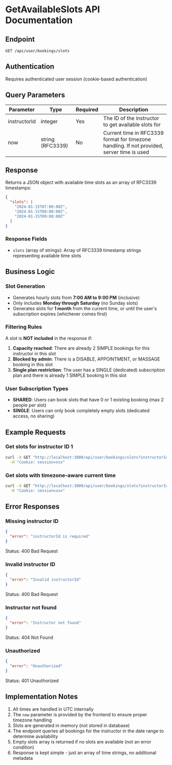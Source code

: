 # GetAvailableSlots API Documentation

## Endpoint
`GET /api/user/bookings/slots`

## Authentication
Requires authenticated user session (cookie-based authentication)

## Query Parameters

| Parameter | Type | Required | Description |
|-----------|------|----------|-------------|
| instructorId | integer | Yes | The ID of the instructor to get available slots for |
| now | string (RFC3339) | No | Current time in RFC3339 format for timezone handling. If not provided, server time is used |

## Response

Returns a JSON object with available time slots as an array of RFC3339 timestamps:

```json
{
  "slots": [
    "2024-01-15T07:00:00Z",
    "2024-01-15T08:00:00Z",
    "2024-01-15T09:00:00Z"
  ]
}
```

### Response Fields

- `slots` (array of strings): Array of RFC3339 timestamp strings representing available time slots

## Business Logic

### Slot Generation
- Generates hourly slots from **7:00 AM to 9:00 PM** (inclusive)
- Only includes **Monday through Saturday** (no Sunday slots)
- Generates slots for **1 month** from the current time, or until the user's subscription expires (whichever comes first)

### Filtering Rules

A slot is **NOT included** in the response if:

1. **Capacity reached**: There are already 2 SIMPLE bookings for this instructor in this slot
2. **Blocked by admin**: There is a DISABLE, APPOINTMENT, or MASSAGE booking in this slot
3. **Single plan restriction**: The user has a SINGLE (dedicated) subscription plan and there is already 1 SIMPLE booking in this slot

### User Subscription Types

- **SHARED**: Users can book slots that have 0 or 1 existing booking (max 2 people per slot)
- **SINGLE**: Users can only book completely empty slots (dedicated access, no sharing)

## Example Requests

### Get slots for instructor ID 1
```bash
curl -X GET "http://localhost:3000/api/user/bookings/slots?instructorId=1" \
  -H "Cookie: session=xxx"
```

### Get slots with timezone-aware current time
```bash
curl -X GET "http://localhost:3000/api/user/bookings/slots?instructorId=1&now=2024-01-15T10:30:00Z" \
  -H "Cookie: session=xxx"
```

## Error Responses

### Missing instructor ID
```json
{
  "error": "instructorId is required"
}
```
Status: 400 Bad Request

### Invalid instructor ID
```json
{
  "error": "Invalid instructorId"
}
```
Status: 400 Bad Request

### Instructor not found
```json
{
  "error": "Instructor not found"
}
```
Status: 404 Not Found

### Unauthorized
```json
{
  "error": "Unauthorized"
}
```
Status: 401 Unauthorized

## Implementation Notes

1. All times are handled in UTC internally
2. The `now` parameter is provided by the frontend to ensure proper timezone handling
3. Slots are generated in memory (not stored in database)
4. The endpoint queries all bookings for the instructor in the date range to determine availability
5. Empty slots array is returned if no slots are available (not an error condition)
6. Response is kept simple - just an array of time strings, no additional metadata
